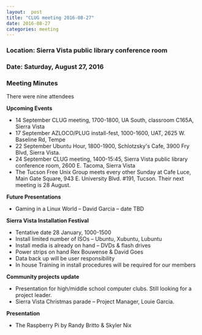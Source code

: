 ```yaml
---
layout:  post
title: "CLUG meeting 2016-08-27"
date: 2016-08-27
categories: meeting
---
```

### Location: Sierra Vista public library conference room

### Date: Saturday, August 27, 2016

### Meeting Minutes

There were nine attendees

**Upcoming Events**

 * 14 September CLUG meeting, 1700-1800, UA South, classroom C165A, Sierra Vista
 * 17 September AZLOCO/PLUG install-fest, 1000-1600, UAT, 2625 W. Baseline Rd, Tempe
 * 22 September Ubuntu Hour, 1800-1900, Schlotzsky's Cafe, 3900 Fry Blvd, Sierra Vista.
 * 24 September CLUG meeting, 1400-15:45, Sierra Vista public library conference room, 2600 E. Tacoma, Sierra Vista
 * The Tucson Free Unix Group meets every other Sunday at Cafe Luce, Main Gate Square, 943 E. University Blvd. #191, Tucson.  Their next meeting is 28 August.
 
**Future Presentations**

 * Gaming in a Linux World – David Garcia – date TBD
 
**Sierra Vista Installation Festival**

 * Tentative date 28 January, 1000-1500
 * Install limited number of ISOs – Ubuntu, Xubuntu, Lubuntu
 * Install media is already on hand – DVDs & flash drives
 * Power strips on hand Rex Bouwense & David Goes
 * Data back up will be user responsibility
 * In house Training in install procedures will be required for our members
 
**Community projects update**

 * Presentation for high/middle school computer clubs.  Still looking for a project leader.
 * Sierra Vista Christmas parade – Project Manager, Louie Garcia.
 
**Presentation**

 * The Raspberry Pi by Randy Britto & Skyler Nix 
